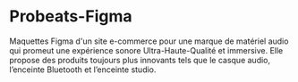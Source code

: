 # Probeats-Figma

Maquettes Figma d'un site e-commerce pour une marque de matériel audio
qui promeut une expérience sonore Ultra-Haute-Qualité et immersive.
Elle propose des produits toujours plus innovants tels que le casque audio, 
l’enceinte Bluetooth et l’enceinte studio.

